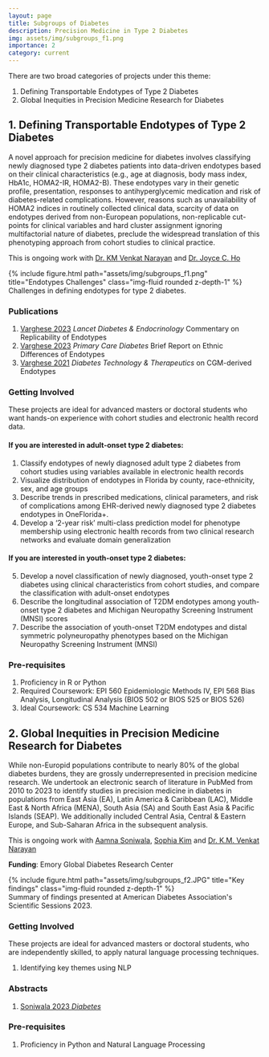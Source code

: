 ```yaml
---
layout: page
title: Subgroups of Diabetes
description: Precision Medicine in Type 2 Diabetes
img: assets/img/subgroups_f1.png
importance: 2
category: current
---
```


There are two broad categories of projects under this theme:
1. Defining Transportable Endotypes of Type 2 Diabetes
2. Global Inequities in Precision Medicine Research for Diabetes


## 1. Defining Transportable Endotypes of Type 2 Diabetes

A novel approach for precision medicine for diabetes involves classifying newly diagnosed type 2 diabetes patients into data-driven endotypes based on their clinical characteristics (e.g., age at diagnosis, body mass index, HbA1c, HOMA2-IR, HOMA2-B). These endotypes vary in their genetic profile, presentation, responses to antihyperglycemic medication and risk of diabetes-related complications. However, reasons such as unavailability of HOMA2 indices in routinely collected clinical data, scarcity of data on endotypes derived from non-European populations, non-replicable cut-points for clinical variables and hard cluster assignment ignoring multifactorial nature of diabetes, preclude the widespread translation of this phenotyping approach from cohort studies to clinical practice. 


This is ongoing work with [Dr. KM Venkat Narayan](https://sph.emory.edu/faculty/profile/index.php?FID=kabayam-venkat%20narayan-12559) and [Dr. Joyce C. Ho](https://joyceho.github.io/)


<div class="row">
    <div class="col-sm mt-3 mt-md-0">
        {% include figure.html path="assets/img/subgroups_f1.png" title="Endotypes Challenges" class="img-fluid rounded z-depth-1" %}
    </div>
</div>
<div class="caption">
    Challenges in defining endotypes for type 2 diabetes.
</div>


### Publications
1. [Varghese 2023](https://www.thelancet.com/journals/landia/article/PIIS2213-8587(23)00195-X/fulltext) *Lancet Diabetes & Endocrinology* Commentary on Replicability of Endotypes
1. [Varghese 2023](https://www.primary-care-diabetes.com/article/S1751-9918(22)00151-6/fulltext) *Primary Care Diabetes* Brief Report on Ethnic Differences of Endotypes
3. [Varghese 2021](https://pubmed.ncbi.nlm.nih.gov/33720761/) *Diabetes Technology & Therapeutics* on CGM-derived Endotypes

### Getting Involved
These projects are ideal for advanced masters or doctoral students who want hands-on experience with cohort studies and electronic health record data.

#### If you are interested in adult-onset type 2 diabetes:
1. Classify endotypes of newly diagnosed adult type 2 diabetes from cohort studies using variables available in electronic health records
2. Visualize distribution of endotypes in Florida by county, race-ethnicity, sex, and age groups
3. Describe trends in prescribed medications, clinical parameters, and risk of complications among EHR-derived newly diagnosed type 2 diabetes endotypes in OneFlorida+. 
4. Develop a ‘2-year risk’ multi-class prediction model for phenotype membership using electronic health records from two clinical research networks and evaluate domain generalization

#### If you are interested in youth-onset type 2 diabetes:
5. Develop a novel classification of newly diagnosed, youth-onset type 2 diabetes using clinical characteristics from cohort studies, and compare the classification with adult-onset endotypes
6. Describe the longitudinal association of T2DM endotypes among youth-onset type 2 diabetes and Michigan Neuropathy Screening Instrument (MNSI) scores
7. Describe the association of youth-onset T2DM endotypes and distal symmetric polyneuropathy phenotypes based on the Michigan Neuropathy Screening Instrument (MNSI)


### Pre-requisites
1. Proficiency in R or Python
2. Required Coursework: EPI 560 Epidemiologic Methods IV, EPI 568 Bias Analysis, Longitudinal Analysis (BIOS 502 or BIOS 525 or BIOS 526)
3. Ideal Coursework: CS 534 Machine Learning

## 2. Global Inequities in Precision Medicine Research for Diabetes

While non-Europid populations contribute to nearly 80% of the global diabetes burdens, they are grossly underrepresented in precision medicine research.  We undertook an electronic search of literature in PubMed from 2010 to 2023 to identify studies in precision medicine in diabetes in populations from East Asia (EA), Latin America & Caribbean (LAC), Middle East & North Africa (MENA), South Asia (SA) and South East Asia & Pacific Islands (SEAP). We additionally included Central Asia, Central & Eastern Europe, and Sub-Saharan Africa in the subsequent analysis.


This is ongoing work with [Aamna Soniwala](https://www.linkedin.com/in/aamna-soniwala-1524561b3), [Sophia Kim](https://www.linkedin.com/in/sophia-kim-b796a3251) and [Dr. K.M. Venkat Narayan](https://sph.emory.edu/faculty/profile/index.php?FID=kabayam-venkat%20narayan-12559)

**Funding**: Emory Global Diabetes Research Center

<div class="row">
    <div class="col-sm mt-3 mt-md-0">
        {% include figure.html path="assets/img/subgroups_f2.JPG" title="Key findings" class="img-fluid rounded z-depth-1" %}
    </div>
</div>
<div class="caption">
    Summary of findings presented at American Diabetes Association's Scientific Sessions 2023.
</div>


### Getting Involved
These projects are ideal for advanced masters or doctoral students, who are independently skilled, to apply natural language processing techniques.

1. Identifying key themes using NLP


### Abstracts
1. [Soniwala 2023 *Diabetes*](https://diabetesjournals.org/diabetes/article/72/Supplement_1/222-LB/149264)

### Pre-requisites
1. Proficiency in Python and Natural Language Processing
